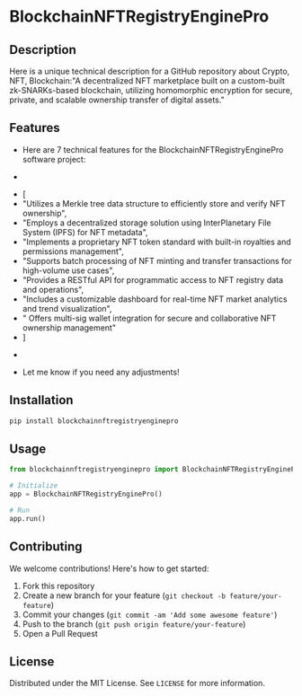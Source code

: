 # BlockchainNFTRegistryEnginePro

## Description

Here is a unique technical description for a GitHub repository about Crypto, NFT, Blockchain:"A decentralized NFT marketplace built on a custom-built zk-SNARKs-based blockchain, utilizing homomorphic encryption for secure, private, and scalable ownership transfer of digital assets."

## Features

- Here are 7 technical features for the BlockchainNFTRegistryEnginePro software project:
- ```
- [
- "Utilizes a Merkle tree data structure to efficiently store and verify NFT ownership",
- "Employs a decentralized storage solution using InterPlanetary File System (IPFS) for NFT metadata",
- "Implements a proprietary NFT token standard with built-in royalties and permissions management",
- "Supports batch processing of NFT minting and transfer transactions for high-volume use cases",
- "Provides a RESTful API for programmatic access to NFT registry data and operations",
- "Includes a customizable dashboard for real-time NFT market analytics and trend visualization",
- " Offers multi-sig wallet integration for secure and collaborative NFT ownership management"
- ]
- ```
- Let me know if you need any adjustments!
## Installation

```bash
pip install blockchainnftregistryenginepro
```

## Usage

```python
from blockchainnftregistryenginepro import BlockchainNFTRegistryEnginePro

# Initialize
app = BlockchainNFTRegistryEnginePro()

# Run
app.run()
```

## Contributing

We welcome contributions! Here's how to get started:

1. Fork this repository
2. Create a new branch for your feature (`git checkout -b feature/your-feature`)
3. Commit your changes (`git commit -am 'Add some awesome feature'`)
4. Push to the branch (`git push origin feature/your-feature`)
5. Open a Pull Request

## License

Distributed under the MIT License. See `LICENSE` for more information.
